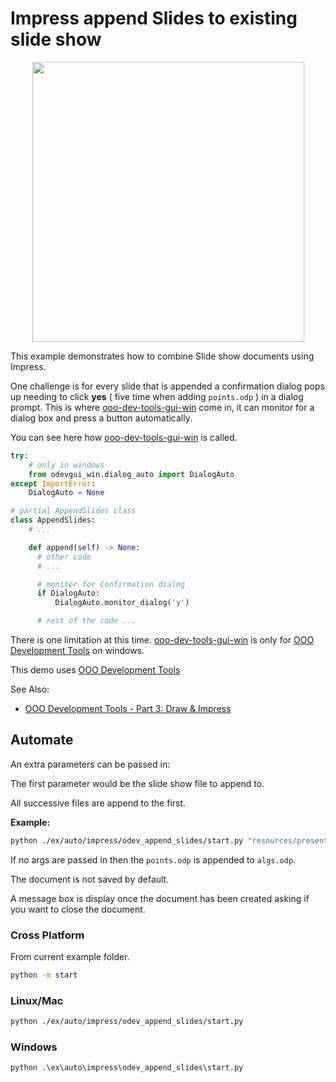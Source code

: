 # Impress append Slides to existing slide show

<p align="center">
  <img width="435" height="448" src="https://user-images.githubusercontent.com/4193389/198401485-94062f29-6a24-40f7-8873-fce8abaff481.png">
</p>

This example demonstrates how to combine Slide show documents using Impress.

One challenge is for every slide that is appended a confirmation dialog pops up needing to click **yes** ( five time when adding `points.odp` ) in a dialog prompt.
This is where [ooo-dev-tools-gui-win] come in, it can monitor for a dialog box and press a button automatically.

You can see here how [ooo-dev-tools-gui-win] is called.

```python
try:
    # only in windows
    from odevgui_win.dialog_auto import DialogAuto
except ImportError:
    DialogAuto = None

# partial AppendSlides class
class AppendSlides:
    # ...

    def append(self) -> None:
      # other code
      # ...

      # monitor for Confirmation dialog
      if DialogAuto:
          DialogAuto.monitor_dialog('y')

      # rest of the code ...
```

There is one limitation at this time.
[ooo-dev-tools-gui-win] is only for [OOO Development Tools] on windows.

This demo uses [OOO Development Tools]

See Also:

- [OOO Development Tools - Part 3: Draw & Impress](https://python-ooo-dev-tools.readthedocs.io/en/latest/odev/part3/index.html)

## Automate

An extra parameters can be passed in:

The first parameter would be the slide show file to append to.

All successive files are append to the first.

**Example:**

```sh
python ./ex/auto/impress/odev_append_slides/start.py "resources/presentation/algs.odp" "resources/presentation/points.odp"
```

If no args are passed in then the `points.odp` is appended to `algs.odp`.

The document is not saved by default.

A message box is display once the document has been created asking if you want to close the document.

### Cross Platform

From current example folder.

```sh
python -m start
```

### Linux/Mac

```sh
python ./ex/auto/impress/odev_append_slides/start.py
```

### Windows

```ps
python .\ex\auto\impress\odev_append_slides\start.py
```

[OOO Development Tools]: https://python-ooo-dev-tools.readthedocs.io/en/latest/
[ooo-dev-tools-gui-win]: https://ooo-dev-tools-gui-win.readthedocs.io/en/latest/index.html
